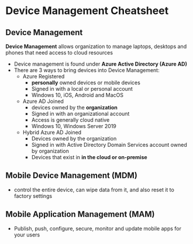# Device Management Cheatsheet
## Device Management
**Device Management** allows organization to manage laptops, desktops and phones that need access to cloud resources
* Device management is found under **Azure Active Directory (Azure AD)**
* There are 3 ways to bring devices into Device Management:
	* Azure Registered
		* **personally** owned devices or mobile devices
		* Signed in with a local or personal account
		* Windows 10, iOS, Android and MacOS
	* Azure AD Joined
		* devices owned by the **organization**
		* Signed in with an organizational account
		* Access is generally cloud native
		* Windows 10, Windows Server 2019
	* Hybrid Azure AD Joined
		* Devices owned by the organization
		* Signed in with Active Directory Domain Services account owned by organization
		* Devices that exist in **in the cloud or on-premise**
## Mobile Device Management (MDM)
* control the entire device, can wipe data from it, and also reset it to factory settings
## Mobile Application Management (MAM)
* Publish, push, configure, secure, monitor and update mobile apps for your users